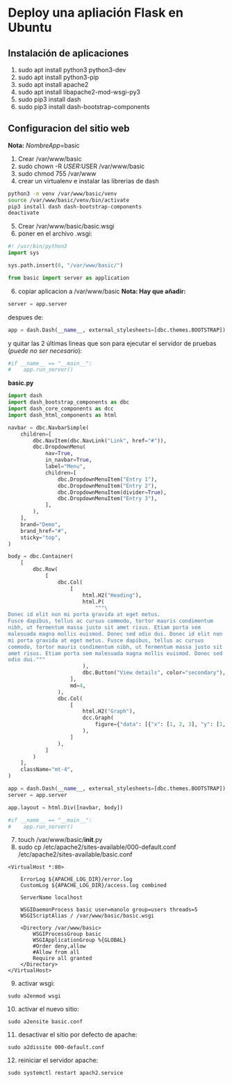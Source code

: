 # Deploy una apliación Flask en Ubuntu
## Instalación de aplicaciones
1. sudo apt install python3 python3-dev
2. sudo apt install python3-pip
3. sudo apt install apache2
4. sudo apt install libapache2-mod-wsgi-py3
5. sudo pip3 install dash
6. sudo pip3 install dash-bootstrap-components

## Configuracion del sitio web
**Nota:** *NombreApp*=basic

1. Crear /var/www/basic
2. sudo chown -R $USER:$USER /var/www/basic
3. sudo chmod 755 /var/www
4. crear un virtualenv e instalar las librerias de dash
```sh
python3 -m venv /var/www/basic/venv
source /var/www/basic/venv/bin/activate
pip3 install dash dash-bootstrap-components
deactivate
```

5. Crear /var/www/basic/basic.wsgi
6. poner en el archivo .wsgi:
```python
#! /usr/bin/python3
import sys

sys.path.insert(0, "/var/www/basic/")

from basic import server as application
```
6. copiar aplicacion a /var/www/basic
**Nota: Hay que añadir:** 
```python
server = app.server
```
despues de:
```python
app = dash.Dash(__name__, external_stylesheets=[dbc.themes.BOOTSTRAP])
```

y quitar las 2 últimas lineas que son para ejecutar el servidor de pruebas (*puede no ser necesario*):

```python
#if __name__ == "__main__":
#    app.run_server()
```

**basic.py**
```python
import dash
import dash_bootstrap_components as dbc
import dash_core_components as dcc
import dash_html_components as html

navbar = dbc.NavbarSimple(
    children=[
        dbc.NavItem(dbc.NavLink("Link", href="#")),
        dbc.DropdownMenu(
            nav=True,
            in_navbar=True,
            label="Menu",
            children=[
                dbc.DropdownMenuItem("Entry 1"),
                dbc.DropdownMenuItem("Entry 2"),
                dbc.DropdownMenuItem(divider=True),
                dbc.DropdownMenuItem("Entry 3"),
            ],
        ),
    ],
    brand="Demo",
    brand_href="#",
    sticky="top",
)

body = dbc.Container(
    [
        dbc.Row(
            [
                dbc.Col(
                    [
                        html.H2("Heading"),
                        html.P(
                            """\
Donec id elit non mi porta gravida at eget metus.
Fusce dapibus, tellus ac cursus commodo, tortor mauris condimentum
nibh, ut fermentum massa justo sit amet risus. Etiam porta sem
malesuada magna mollis euismod. Donec sed odio dui. Donec id elit non
mi porta gravida at eget metus. Fusce dapibus, tellus ac cursus
commodo, tortor mauris condimentum nibh, ut fermentum massa justo sit
amet risus. Etiam porta sem malesuada magna mollis euismod. Donec sed
odio dui."""
                        ),
                        dbc.Button("View details", color="secondary"),
                    ],
                    md=4,
                ),
                dbc.Col(
                    [
                        html.H2("Graph"),
                        dcc.Graph(
                            figure={"data": [{"x": [1, 2, 3], "y": [1, 4, 9]}]}
                        ),
                    ]
                ),
            ]
        )
    ],
    className="mt-4",
)

app = dash.Dash(__name__, external_stylesheets=[dbc.themes.BOOTSTRAP])
server = app.server

app.layout = html.Div([navbar, body])

#if __name__ == "__main__":
#    app.run_server()
```
7. touch /var/www/basic/__init__.py
8. sudo cp /etc/apache2/sites-available/000-default.conf /etc/apache2/sites-available/basic.conf
~~~
<VirtualHost *:80>

	ErrorLog ${APACHE_LOG_DIR}/error.log
	CustomLog ${APACHE_LOG_DIR}/access.log combined

	ServerName localhost

	WSGIDaemonProcess basic user=manolo group=users threads=5
	WSGIScriptAlias / /var/www/basic/basic.wsgi

	<Directory /var/www/basic>
		WSGIProcessGroup basic
		WSGIApplicationGroup %{GLOBAL}
		#Order deny,allow
		#Allow from all
		Require all granted
	</Directory>
</VirtualHost>
~~~
9. activar wsgi: 
~~~
sudo a2enmod wsgi
~~~
10. activar el nuevo sitio:
~~~
sudo a2ensite basic.conf
~~~
11. desactivar el sitio por defecto de apache:
~~~
sudo a2dissite 000-default.conf
~~~
12. reiniciar el servidor apache: 
~~~
sudo systemctl restart apach2.service
~~~
